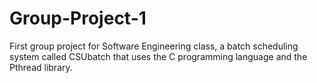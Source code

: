 # Group-Project-1
First group project for Software Engineering class, a batch scheduling system called CSUbatch that uses the C programming language and the Pthread library.
